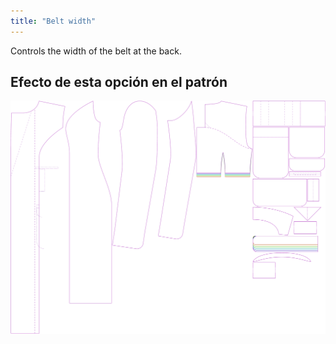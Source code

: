 ```yaml
---
title: "Belt width"
---
```


Controls the width of the belt at the back.

## Efecto de esta opción en el patrón

![This image shows the effect of this option by superimposing several variants that have a different value for this option](carlita_beltwidth_sample.svg "Effect of this option on the pattern")
